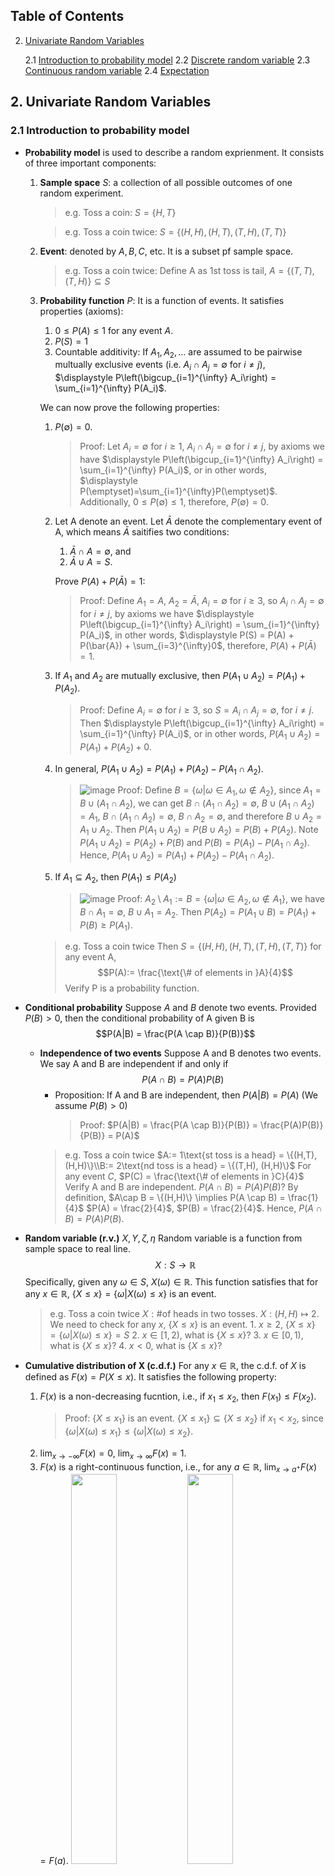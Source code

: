 ## Table of Contents
2. [Univariate Random Variables](#2-univariate-random-variables)

    2.1 [Introduction to probability model](#21-introduction-to-probability-model)
    2.2 [Discrete random variable](#22-discrete-random-variable)
    2.3 [Continuous random variable](#23-continuous-random-variable)
    2.4 [Expectation](#24-expectation)

<div style="page-break-after: always"></div>

## 2. Univariate Random Variables
### 2.1 Introduction to probability model
- <b>Probability model</b> is used to describe a random exprienment.
It consists of three important components:
    1. <b>Sample space</b> $S$: a collection of all possible outcomes of one random experiment.
        >e.g. Toss a coin: $S = \{H, T\}$

        >e.g. Toss a coin twice: $S = \{(H,H), (H,T), (T,H), (T,T)\}$
    2. <b>Event</b>: denoted by $A, B, C$, etc. It is a subset pf sample space.
        >e.g. Toss a coin twice:
        Define A as 1st toss is tail, $A = \{(T,T), (T,H)\} \subseteq S$
    3. <b>Probability function</b> $P$: It is a function of events. 
    It satisfies properties (axioms):
        1. $0 \leq P(A) \leq 1$ for any event $A$.
        2. $P(S) = 1$
        3. Countable additivity: If $A_1, A_2, \dots$ are assumed to be pairwise multually exclusive events (i.e. $A_i \cap A_j = \emptyset$ for $i \neq j$), $\displaystyle P\left(\bigcup_{i=1}^{\infty} A_i\right) = \sum_{i=1}^{\infty} P(A_i)$.

        We can now prove the following properties:
        1. $P(\emptyset) = 0$.
            >Proof: Let $A_i = \emptyset$ for $i \geq 1$, $A_i \cap A_j = \emptyset$ for $i \neq j$, by axioms we have $\displaystyle P\left(\bigcup_{i=1}^{\infty} A_i\right) = \sum_{i=1}^{\infty} P(A_i)$, or in other words, $\displaystyle P(\emptyset)=\sum_{i=1}^{\infty}P(\emptyset)$. Additionally, $0 \leq P(\emptyset) \leq 1$, therefore, $P(\emptyset) = 0$.
        2. Let A denote an event. Let $\bar{A}$ denote the complementary event of A, which means $\bar{A}$ saitifies two conditions:
            1) $\bar{A} \cap A = \emptyset$, and
            2) $\bar{A} \cup A = S$.

            Prove $P(A) + P(\bar{A}) = 1$:
            >Proof: Define $A_1 = A$, $A_2 = \bar{A}$, $A_i = \emptyset$ for $i \geq 3$, so $A_i \cap A_j = \emptyset$ for $i \neq j$, by axioms we have $\displaystyle P\left(\bigcup_{i=1}^{\infty} A_i\right) = \sum_{i=1}^{\infty} P(A_i)$, in other words, $\displaystyle P(S) = P(A) + P(\bar{A}) + \sum_{i=3}^{\infty}0$, therefore, $P(A) + P(\bar{A}) = 1$.
        3. If $A_1$ and $A_2$ are mutually exclusive, then $P(A_1 \cup A_2) = P(A_1) + P(A_2)$.
            >Proof: Define $A_i = \emptyset$ for $i \geq 3$, so $S = A_i \cap A_j = \emptyset$, for $i \neq j$. Then $\displaystyle P\left(\bigcup_{i=1}^{\infty} A_i\right) = \sum_{i=1}^{\infty} P(A_i)$, or in other words, $P(A_1 \cup A_2) = P(A_1) + P(A_2) + 0$.
        4. In general, $P(A_1 \cup A_2) = P(A_1) + P(A_2) - P(A_1 \cap A_2)$.
            >![image](images/IMG_75BD3B0AF84D-1.jpeg)
            Proof: Define $B=\{\omega|\omega \in A_1, \omega \notin A_2\}$, since $A_1 = B\cup (A_1\cap A_2)$, we can get $B\cap (A_1 \cap A_2) = \emptyset$, $B\cup (A_1 \cap A_2) = A_1$, $B\cap (A_1 \cap A_2) = \emptyset$, $B\cap A_2 = \emptyset$, and therefore  $B\cup A_2 = A_1 \cup A_2$.
            Then $P(A_1 \cup A_2) = P(B \cup A_2) = P(B) + P(A_2)$. Note $P(A_1 \cup A_2) = P(A_2) + P(B)$ and $P(B) = P(A_1) - P(A_1 \cap A_2)$. Hence, $P(A_1 \cup A_2) = P(A_1) + P(A_2) - P(A_1 \cap A_2)$.
        5. If $A_1 \subseteq A_2$, then $P(A_1) \leq P(A_2)$
            >![image](images/IMG_8F2FC167373A-1.jpeg)
            Proof: $A_2 \setminus A_1 := B  = \{\omega | \omega \in A_2, \omega \notin A_1\}$, we have $B\cap A_1 = \emptyset$, $B \cup A_1 = A_2$. Then $P(A_2) = P(A_1 \cup B) = P(A_1) + P(B) \geq P(A_1)$.
        
        
        >e.g. Toss a coin twice
        Then $S = \{(H,H), (H,T), (T,H), (T,T)\}$ for any event A,
        $$P(A):= \frac{\text{\# of elements in }A}{4}$$
        Verify P is a probability function.

- <b>Conditional probability</b>
    Suppose $A$ and $B$ denote two events. Provided $P(B) > 0$, then the conditional probability of A given B is
    $$P(A|B) = \frac{P(A \cap B)}{P(B)}$$
    - <b>Independence of two events</b>
        Suppose A and B denotes two events. We say A and B are independent if and only if
        $$P(A \cap B) = P(A)P(B)$$
        - Proposition: If A and B are independent, then $P(A|B) = P(A)$ (We assume $P(B) > 0$)
            >Proof: $P(A|B) = \frac{P(A \cap B)}{P(B)} = \frac{P(A)P(B)}{P(B)} = P(A)$
        >e.g. Toss a coin twice
            $A:= 1\text{st toss is a head} = \{(H,T), (H,H)\}\\B:= 2\text{nd toss is a head} = \{(T,H), (H,H)\}$
            For any event $C$, $P(C) = \frac{\text{\# of elements in }C}{4}$
            Verify A and B are independent.
            $P(A \cap B) = P(A)P(B)$?
            By definition, $A\cap B = \{(H,H)\} \implies P(A \cap B) = \frac{1}{4}$
            $P(A) = \frac{2}{4}$, $P(B) = \frac{2}{4}$.
            Hence, $P(A \cap B) = P(A)P(B)$.
- <b>Random variable (r.v.)</b> $X,Y, \zeta, \eta$
Random variable is a function from sample space to real line.
$$X: S \to \mathbb{R}$$
Specifically, given any $\omega \in S$, $X(\omega) \in \mathbb{R}$.
This function satisfies that for any $x\in \mathbb{R}$, $\{X\leq x\}=\{\omega|X(\omega) \leq x\}$ is an event.
    >e.g. Toss a coin twice
    $X:\text{\# of heads in two tosses}$.
    $X: (H,H) \mapsto 2$.
    We need to check for any $x$, $\{X\leq x\}$ is an event.
        1. $x \geq 2$, $\{X\leq x\}=\{\omega|X(\omega) \leq x\} = S$
        2. $x \in [1,2)$, what is $\{X\leq x\}$?
        3. $x \in [0,1)$, what is $\{X\leq x\}$?
        4. $x < 0$, what is $\{X\leq x\}$?

- <b>Cumulative distribution of X (c.d.f.)</b>
    For any $x \in \mathbb{R}$, the c.d.f. of $X$ is defined as $F(x) = P(X \leq x)$.
    It satisfies the following property:
    1. $F(x)$ is a non-decreasing fucntion, i.e., if $x_1 \leq x_2$, then $F(x_1) \leq F(x_2)$.
        >Proof: $\{X \leq x_1\}$ is an event. $\{X \leq x_1\} \subseteq \{X \leq x_2\}$ if $x_1 < x_2$, since $\{\omega|X(\omega) \leq x_1\} \leq \{\omega|X(\omega) \leq x_2\}$.
    2. $\displaystyle \lim_{x \to -\infty} F(x) = 0$, $\displaystyle \lim_{x \to \infty} F(x) = 1$.
    3. $F(x)$ is a right-continuous function, i.e., for any $a\in \mathbb{R}$, $\displaystyle \lim_{x \to a^+} F(x) = F(a)$. 
    <img src="images/IMG_5D20C2386F19-1.jpeg" width=40%> <img src="images/IMG_346946769558-1.jpeg" width=40%>

    1, 2 and 3 are three basic properties of a c.d.f.
    Some extra properties of a c.d.f.:

    4. $P(a < X \leq b) = F(b) - F(a)$.
        >Proof: Define $A=\{X\leq b\}, B:=\{X\leq a\}, C=\{a<x\leq b\}$, we want to prove: $P(a<X\leq b) = P(X\leq b) = P(X\leq a) \iff P(C)=P(A)-P(B)$. Note $B\cap C = \emptyset$, $B\cup C = A$. Then $P(A) = P(B\cup C) = P(B) + P(C)$.
    5. $P(X = a) = P(X\leq a) - P(x<a)=F(a)-F(a^-)$.
        > Proof: $P(X=a) = P(X\leq a) - P(X<a) = F(a) - \displaystyle \lim_{x \to a^-} F(x) = \lim_{x \to a^+}F(x)- \lim_{x \to a^-}F(x)$.
        <img src="images/IMG_5D20C2386F19-1.jpeg">

### 2.2 Discrete random variable
>Definition:
> If a random variable $X$ can only take on a finite or countably infinite number of values, then $X$ is called a discrete random variable.
- <b>cdf</b> of a discrete r.v. is a right continuous step funciton
    ![image](images/IMG_2F858FF929D1-1.jpeg)
- <b>Probability function (pf):</b> $f(x) = P(X=x)$.
    For a discrete r.v., $f(x)\begin{cases}>0&\text{if }X\text{ can take value }x\\=0&\text{if } X \text{ cannot take value } x\end{cases}$
- <b>Support</b>: The set $A = \{x: f(x) > 0\}$ is called the support of $X$. These are all the possible values that $X$ can take.
- Properties of a p.f. $f$ for a discrete r.v. $X$.
    1. $f(x) \geq 0$ for any $x \in \mathbb{R}$.
    2. $\displaystyle \sum_{x\in A} f(x) = 1$.
        > Proof: The support of X is a countable set, $A = \{x_1, \dots, x_n\}$. Let $B_i=\{X=x_i\}$ is an event for $i=1,...,n$. $B_i$ are pairwise mutually exclusive events, i.e. $B_i \cap B_j = \emptyset$ for $i \neq j$. Then, $\displaystyle \bigcup_{i=1}^n B_i = S$. Then, $\displaystyle1=P(S)=P\left( \bigcup_{i=1}^n B_i\right)=\sum_{i=1}^n P(B_i) = \sum_{i=1}^n P(X=x_i)$.
- Some commonly used discrete r.v.
    1. Bernoulli r.v. $X \sim \text{Bern}(p)$.
        X can only take two possible values, 0 and 1. $A = \{0,1\}$.
        $f(1) = P(X=1) = p$.
    2. Binomial distribution
        Toss a coin $n$ times.
        a. different tosses are indepedent
        b. probability of getting a head is fixed, which is denoted by $p$.
        $X$: # of heads across $n$ tosses, then $X \sim \text{Bin}(n,p)$.
        Hence the support of $X$, $A = \{0,1,2,\dots, n\}$.
        The p.f. of $X$ is $f(x) = P(X=x) = \displaystyle \binom{n}{x}p^x(1-p)^{n-x}$, $x\in A$.
        $\displaystyle \sum_{x=0}^{n} \binom{n}{x}p^x(1-p)^{n-x}=[p+(1-p)]^n=1$
    3. Geometric distribution
        $X$: # of failures before the first success.
        The support of $X$ is $A=\{0,1,...\}$.
        $f(x) = P(X=x) = (1-p)^xp$, $x\in A$.
        $\displaystyle \sum_{x=0}^{\infty} (1-p)^xp = \frac{p}{1-(1-p)} = 1$
    4. Negative binomial r.v. $X \sim \text{NegBin}(r, p)$
        $X$: # of failures before the $r$th success.
    5. Poisson r.v. $X \sim \text{Poisson}(\mu)$
        The support of $X$, $A = \{0,1,\dots\}$.
        The probability function $f(x) = P(X=x) = \frac{\mu^x}{x!}e^{-\mu}$, $x\in A$.
        $\displaystyle \sum_{x\in A} f(x) = \sum_{x=0}^{\infty} \frac{\mu^x}{x!}e^{-\mu} = e^{-\mu}\sum_{x=0}^{\infty} \frac{\mu^x}{x!} = e^{-\mu}e^{\mu} = 1$.
        Aside: $\displaystyle e^x = \sum_{k=0}^{\infty} \frac{x^k}{k!}$.

### 2.3 Continuous random variable
> Definition: If thr collection of all possible values $X$ can take is an interval or the real line, then X is called a continuous r.v.
>
> - Remark: If $X$ is continuous r.v., its cdf $F(x)$ is continuous everywhere. Moreover, $F$ is differentialbe almost everywhere. It is not differentiable at atmost countable locations.

> Definition of Probability density function (pdf): $$f(x) = \begin{cases}F'(x)&\text{ if F is differentiable at }x\\0&\text{ otherwise}\end{cases}$$

- Support of X: $A = \{x| f(x) > 0\}$.
- Basic property of f:
    1. $f(x) \geq 0$ for any $x \in \mathbb{R}$.
    2. $\displaystyle \int_{-\infty}^{\infty} f(x)dx = 1$.
- Extra properties of f:
    1. $F(x)=\int_{-\infty}^xf(t)dt=F(x)-F(-\infty)$ (find cdf from pdf).
    2. $f(x)=\begin{cases}F'(x)&\text{ if F is differentiable at }x\\0&\text{ otherwise}\end{cases}$ (find pdf from cdf).
    3. $P(X=x)=0$ and $f(x) \neq P(X=x)$ for any $x$.
    If $F$ is differentiable at $x$, then $f(x) = \displaystyle \lim_{h \to 0} \frac{F(x+h)-F(x)}{h}\\\implies F(x+h)-F(x) \approx f(x)\cdot h\\\implies P(x<X\leq x+h)\approx f(x)\cdot h$.
    4. $P(a<X\leq b)=F(b)-F(a)=P(a<X<b)=P(a\leq X\leq b)$
    >Example (Uniform distribution):
    Suppose the cds if 
    $$F(x) = \begin{cases}0&x\leq a\\\frac{x-a}{b-a}&a< x < b\\1&x\geq b\end{cases}$$
    Find pdf $f(x)$:
    The pdf is: $f(x)\begin{cases}0& x\leq a\\\frac{1}{b-a}&a<x<b\\0&x\geq b\end{cases}$

    >Example:
    Define a function $$f(x)=\begin{cases}\frac{\theta}{x^{\theta+1}}&x\geq 1\\0&\text{otherwise}\end{cases}$$.
    >1. Find for what values of $\theta$, f is a pdf?
    >> Solution:$f(x) \geq 0$ for any $x \in \mathbb{R}$, therefore $\theta \geq 0$.$\int_{-\infty}^{\infty} f(x)dx = \int_{1}^{\infty} \frac{\theta}{x^{\theta+1}}dx$.
    >>>Case 1: $\theta = 0$, $\int_{-\infty}^{\infty} f(x)dx = 0 \neq 1$.
    >>
    >>>Case 2: $\theta > 0$, $\int_{-\infty}^{\infty} f(x)dx = \int_{1}^{\infty} \frac{\theta}{x^{\theta+1}}dx = \left. -\frac{1}{x^{\theta}}\right|_1^{\infty} = 1$.
    >
    >2. Find $F(x)$ if $f$ is a pdf.
    >> Solution: $F(x) = \int_{-\infty}^x f(t)dt$
    >>> Case 1: $x \leq 1$, $F(x) = \int_{-\infty}^x f(t)dt = 0$.
    >>
    >>> Case 2: $x>1$, $F(x) = \int_{-\infty}^x f(t)dt = \int_{1}^x \frac{\theta}{t^{\theta+1}}dt = \left. -\frac{1}{t^{\theta}}\right|_1^x = 1 - \frac{1}{x^{\theta}}$.
    > 3. Find $P(2<X<3)$ and $P(-2<X<3)$.
    >>Solution: 
    >>$P(2<X<3) = F(3) - F(2) = \left(1-\frac{1}{3^{\theta}}\right) - \left(1-\frac{1}{2^{\theta}}\right) = \frac{1}{2^{\theta}} - \frac{1}{3^{\theta}}$.
    >>$P(-2<X<3) = F(3) - F(-2) = \left(1-\frac{1}{3^{\theta}}\right) - 0 = 1-\frac{1}{3^{\theta}}$.
    >>$P(-2<X<3) = \int_{-2}^3 f(x)dx = \int_{-2}^1 f(x)dx + \int_1^3 f(x)dx = \int_{-2}^1 0dx + \int_{1}^3 \frac{\theta}{x^{\theta+1}}dx = \left. -\frac{1}{x^{\theta}}\right|_1^3 = 1-\frac{1}{3^{\theta}}$.

    - Gamma function, $\Gamma (\alpha), \alpha > 0$.
    $$\Gamma(\alpha) = \int_0^{\infty} x^{\alpha-1}e^{-x}dx$$
        1. $\Gamma(\alpha) = (\alpha-1) \Gamma(\alpha-1)$.
        2. $\Gamma(n) = (n-1)!$ when $n$ is a positive integer, $\Gamma(1) = 1$.
        3. $\Gamma(\frac{1}{2}) = \sqrt{\pi}$.
        
        >Example (Gamma distribution):
        The pdf is $$f(x) = \begin{cases}\frac{x^{\alpha-1}e^{-x/\beta}}{\beta^\alpha\Gamma(\alpha)}&x>0\\0&\text{otherwise}\end{cases}$$
        if $\alpha>0, \beta > 0$ are constants.
        Verify $f$ is a pdf.
        >>Solution:
            >>1. $f(x) \geq 0$ for any $x \in \mathbb{R}$.
            >>2. $\displaystyle \int_{-\infty}^{\infty} f(x)dx = \int_{-\infty}^0f(x)dx+\int_0^{\infty}f(x)dx = 0 + \int_0^{\infty} \frac{x^{\alpha-1}e^{-x/\beta}}{\beta^\alpha\Gamma(\alpha)}dx$.
            Here, note $\displaystyle \int_0^{\infty} x^{\alpha-1}e^{-x}dx = \Gamma(\alpha)$.
            Let $y=\frac{x}{\beta}\implies x=\beta y$, $dx = \beta dy$.
            Then, $\displaystyle \int_0^{\infty} \frac{x^{\alpha-1}e^{-x/\beta}}{\beta^\alpha\Gamma(\alpha)}dx = \int_0^{\infty} \frac{(\beta y)^{\alpha-1}e^{-y}}{\beta^\alpha\Gamma(\alpha)}\beta dy = \frac{1}{\Gamma(\alpha)}\int_0^{\infty} y^{\alpha-1}e^{-y}dy = \frac{1}{\Gamma(\alpha)}\Gamma(\alpha) = 1$.

        >Example (Weibull distribution):
        The pdf is $$f(x) = \begin{cases}\frac{\beta}{\theta^{\beta}}x^{\beta-1}\text{exp} \left\{ -\left(\frac{x}{\theta}\right)^{\beta}\right\} &x>0\\0&x<0 \end{cases}$$
        where $\alpha > 0, \beta > 0$ are constants, $X \sim \text{Weibull}(\theta, \beta)$.
        Verify $f$ is a pdf.
        >>Solution:
            >>1. $f(x) \geq 0$ for any $x \in \mathbb{R}$.
            >>2. $\displaystyle \int_{-\infty}^{\infty} f(x)dx = \int_{-\infty}^0f(x)dx+\int_0^{\infty}f(x)dx = 0 + \int_0^{\infty} \frac{\beta}{\theta^{\beta}}x^{\beta-1}\text{exp} \left\{ -\left(\frac{x}{\theta}\right)^{\beta}\right\}dx$.
            Let $y=（\frac{x}{\theta}^\beta \implies x = \theta y^{\frac{1}{\beta}}$, $dx = \theta \frac{1}{\beta}y^{\frac{1}{\beta}-1}dy$.
            Then, $\displaystyle \int_{-\infty}^{\infty} f(x)dx = \int_0^{\infty} \frac{\beta}{\theta^{\beta}}(\theta y^{\frac{1}{\beta}})^{\beta-1}\text{exp} \left\{ -y\right\}\theta \frac{1}{\beta}y^{\frac{1}{\beta}-1}dy = \Gamma(1) = 1$.
        
        >Exmaple (Normal distribution/Gaussian distribution):
        The pdf is $$f(x) = \frac{1}{\sqrt{2\pi}\sigma}e^{-\frac{(x-\mu)^2}{2\sigma^2}}$$ for $x\in \mathbb{R}$,
        where $\mu \in \mathbb{R}$, $\sigma > 0$ are constants, $X \sim \text{Normal}(\mu, \sigma)$.
        Verify $f$ is a pdf.
        >> Solution:
            >> 1. $f(x) \geq 0$ for any $x \in \mathbb{R}$.
            >> 2. $\displaystyle \int_{-\infty}^{\infty} f(x)dx = 1$.
            To verify 2, we start from a special case, where $\mu = 0$, $\sigma = 1$.
            $f(x) = \frac{1}{\sqrt{2\pi}}e^{-\frac{x^2}{2}}$, i.e., $\int_{-\infty}^{\infty}f(x)dx=\int_{-\infty}^{\infty} \frac{1}{\sqrt{2\pi}}e^{-\frac{x^2}{2}}dx = 1$.
            $\int_{-\infty}^{\infty} \frac{1}{\sqrt{2\pi}}e^{-\frac{x^2}{2}}dx = 2\int_0^\infty \frac{1}{\sqrt{2\pi}}e^{-\frac{x^2}{2}}dx$. Let $y = \frac{x^2}{2} \implies x=\sqrt{2y}$, $dx = \sqrt{2}dy$.
            Then, $2\int_0^\infty \frac{1}{\sqrt{2\pi}}e^{-\frac{x^2}{2} }dx = \frac{1}{\sqrt{\pi}}\int_0^\infty e^{-y} y^{1-1/2}dy = \frac{1}{\sqrt{\pi}}\Gamma(1/2) = 1$.
            >>
        >>Prove $f(x) = \frac{1}{\sqrt{2\pi}\sigma}e^{-\frac{(x-\mu)^2}{2\sigma^2}}$ is a pdf for any $\mu \in \mathbb{R}$, $\sigma > 0$.
        >>1. $f(x) \geq 0$ for any $x \in \mathbb{R}$.
        >>2. $\int_{-\infty}^{\infty} f(x)dx = 1$?
            $\int_{-\infty}^{\infty} f(x)dx =\int_{-\infty}^{\infty} \frac{1}{\sqrt{2\pi}\sigma}e^{-\frac{(x-\mu)^2}{2\sigma^2}} dx$.
            Let $z=\frac{x-\mu}{\sigma}\implies x=\mu+\sigma z, dx=\sigma dz$
            $\int_{-\infty}^{\infty} \frac{1}{\sqrt{2\pi}\sigma}e^{-\frac{z^2}{2}} dz=\int_{-\infty}^{\infty} \frac{1}{\sqrt{2\pi}\sigma}e^{-\frac{x^2}{2}} dx=1$.

### 2.4 Expectation
- Definition of expectation for discrete r.v.
    Suppose that $X$ is a discrete r.v. with support $A$ and p.f. $f(x)$.
    Then, $E(X)=\sum_{x\in A} xf(x)$ provided $\sum_{x\in A} |x|f(x) < \infty$.
- Definition of expectation for continuous r.v.
    Suppose that $X$ is a continuous r.v. with support $A$ and pdf $f(x)$.
    Then $E(X)=\int_{-\infty}^{infty}xf(x)dx$ provided $\int_{-\infty}^{\infty}|x|f(x)dx < \infty$.
    >Example (Cauchy distribution):
    The pdf of $X$ is $f(x) = \frac{1}{\pi(1+x^2)}$ for $x\in \mathbb{R}$.
    Find $E(X)$.
    >>Solution:
    >>$\int_{-\infty}^{\infty} |x|f(x)dx = \int_{-\infty}^{\infty} |x|\frac{1}{\pi(1+x^2)}dx = 2 \int_0^{\infty} \frac{x}{\pi(1+x^2)}dx=\left.\frac{\ln (1+x^2)}{\pi}\right|_0^\infty=\infty$.
    Therefore, $E(X)$ does not exist.

    >Example:
    Suppose p.f. $f(x)=\frac{1}{x(x+1)}$ for $x=1,2,3,\dots$, the support of $X$ is $A=\{1,2,3,\dots\}$.
    >1. Show $f$ is a p.f.
    >>Solution:
    >>1. $f(x) \geq 0$ for any $x \in \mathbb{R}$.
    >>2. $\sum_{x\in A}f(x)=\sum_{x\in A}\frac{1}{x(1+x)}=\sum_{x=1}^{\infty}\left(\frac{1}{x}-\frac{1}{x+1}\right)=1-\frac{1}{2}+\frac{1}{2}-\frac{1}{3}+\frac{1}{3}-\frac{1}{4}+\dots=1$.
    >2. Find $E(X)$.
    >>Solution: $E(X)=\sum_{x\in A}xf(x)=\sum_{x\in A}x\frac{1}{x(x+1)}=\sum_{x\in A}\frac{1}{x+1}=\sum_{x=1}^{\infty}\frac{1}{x+1}=\infty$.
    $E(X)$ does not exist.

    >More examples of expectations:
    >1. Binomial Distribution, $X \sim \text{Bin}(n,p)$.
        >> Solution 1: $E(X)=\sum_{x\in A}xf(x)=\sum_{x=0}^nx\frac{n!}{x!(n-x)!}p^x(1-p)^{n-x}=\sum_{x=1}^nx\frac{n!}{x!(n-x)!}p^x(1-p)^{n-x}=\sum_{x=1}^n\frac{n!}{(x-1)!(n-x)!}p^x(1-p)^{n-x}$. 
        Let $y=x-1$, then $\sum_{x=1}^n\frac{n!}{(x-1)!(n-x)!}p^x(1-p)^{n-x}=np\sum_{y=0}^{n-1}\frac{(n-1)!}{y!(n-1-y)!}p^y(1-p)^{n-1-y}=np$, since $\sum_{y=0}^{n-1}\frac{(n-1)!}{y!(n-1-y)!}p^y(1-p)^{n-1-y}$ is a pf of $\text{Bin}(n-1,p)$.
        >
        >> Solution 2: For the $i$th trial, $X_i=\begin{cases}1&\text{if the }i\text{th outcome is a success}\\0&\text{otherwise}\end{cases}$.
        Then, $P(X_i=1)=p$. Let $X=\sum_{i=1}^n X_i$, then $X \sim \text{Bin}(n,p)$.
        $E(X)=E(\sum_{i=1}^n X_i)=\sum_{i=1}^n E(X_i)=\sum_{i=1}^n 1\cdot P(X_i=1)=np$.
    > 2. Suppose $X$ is a continuous r.v. with pdf $f(x)=\begin{cases}\frac{\theta}{x^{\theta +1}}&x\geq 1\\0&\text{otherwise}\end{cases}$, where $\theta > 0$ is a constant. Find $E(X)$, and determine the values of $\theta$ for which $E(X)$ exists.
        >> Solution: $\int_{-\infty}^{\infty} |x|f(x)dx=\int_{1}^{\infty} x\frac{\theta}{x^{\theta +1}}dx=\int_{1}^{\infty} \frac{\theta}{x^{\theta}}dx<\infty$ iff $\theta > 1$.
        When $\theta>1$, $E(X)=\int_{-\infty}^{\infty} xf(x)dx=\int_{1}^{\infty} \frac{\theta x}{x^{\theta +1}}dx=\theta\int_{1}^{\infty} \frac{1}{x^{\theta}}dx=\left. \left(\frac{\theta}{1-\theta}x^{1-\theta}\right)\right|_1^{\infty}=\frac{\theta}{\theta-1}$.
        When $\theta \leq 1$, $E(X)$ does not exist.
- Expectation of a function of X
    Suppose thar $X$ is a r.v., what is $E(g(X))$, where $g$ is a real function?
    For example, $g(x)=x^2$.
    Let $Y=g(X)$, find $E(Y)$.
    - Case 1: If $X$ is a discrete r.v. with support $A$ and p.f. $f(x)$, then $E(g(X))=\sum_{x\in A}g(x)f(x)$ provided $\sum_{x\in A}|g(x)|f(x)<\infty$.
    - Case 2: If $X$ is a continuous r.v. with support $A$ and pdf $f(x)$, then $E(g(X))=\int_{-\infty}^{\infty}g(x)f(x)dx$ provided $\int_{-\infty}^{\infty}|g(x)|f(x)dx<\infty$.
- Linearity Property: If $a$ and $b$ are two constants, then $E[ag(X)+bg(X)]=aE(g(X))+bE(h(X))$.
- Variance: $Var(X)=E[(X-\mu)]^2=E(X^2)-\mu^2=E(X^2)-[E(X)]^2$ where $\mu=E(X)$.
- Moments:
    - $k$th moment about $0$: $E(X^k)$.
    - $k$th moment about mean: $E[(X-\mu)^k]$, where $\mu=E(X)$.
    > Example (Poission distribution):
    Suppose $X \sim \text{Poisson}(\mu)$, where $\mu > 0$ is a constant.
    Find $E(X)$ and $Var(X)$.
    >> Solution: $E(X)=\sum_{x=0}^{\infty} x\frac{\mu^x}{x!}e^{-\mu}=\mu e^{-\mu}\sum_{x=1}^{\infty} \frac{\mu^{x-1}}{(x-1)!}$. 
    Let $y=x-1$, then $E(X)=\mu e^{-\mu}\sum_{y=0}^{\infty} \frac{\mu^{y}}{y!}=\mu e^{-\mu}e^{\mu}=\mu$.
    $E(X^2)=\sum_{x=0}^{\infty} x^2\frac{\mu^x}{x!}e^{-\mu}=\sum_{x=1}^{\infty} \frac{x\mu^x}{(x-1)!}e^{-\mu}=\sum_{x=1}^{\infty} \frac{(x-1+1)\mu^x}{(x-1)!}e^{-\mu}=\sum_{x=1}^{\infty} \frac{(x-1)^2\mu^x}{(x-1)!}e^{-\mu}+\sum_{x=1}^{\infty}\frac{\mu^x}{(x-1)!}e^{-\mu}=\sum_{x=2}^{\infty} \frac{(x-1)\mu^x}{(x-1)!}e^{-\mu}=\sum_{x=2}^{\infty} \frac{\mu^x}{(x-2)!}e^{-\mu}$.
    Let $y=x-2$, then $E(X^2)=\sum_{y=0}^{\infty} \frac{\mu^{y+2}}{y!}e^{-\mu}=\mu^2 e^{-\mu}\sum_{y=0}^{\infty} \frac{\mu^{y}}{y!}=\mu^2$.